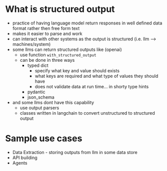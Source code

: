 # What is structured output

- practice of having language model return responses in well defined data format rather then free form text
- makes it easier to parse and work
- can interact with other systems as the output is structured (i.e. llm --> machines/system)
- some llms can return structured outputs like (openai)
  - use function `with_structured_output`
  - can be done in three ways
    - typed dict
      - specify what key and value should exists
      - what keys are required and what type of values they should have
      - does not validate data at run time... in shorty type hints
    - pydantic
    - json_schema
- and some llms dont have this capability
  - use output parsers
  - classes written in langchain to convert unstructured to structured output

# Sample use cases

- Data Extraction - storing outputs from llm in some data store
- API building
- Agents

